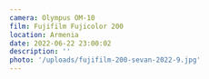 ```yaml
---
camera: Olympus OM-10
film: Fujifilm Fujicolor 200
location: Armenia
date: 2022-06-22 23:00:02
description: ''
photo: '/uploads/fujifilm-200-sevan-2022-9.jpg'
---
```

